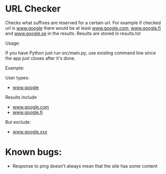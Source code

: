 # URL Checker

Checks what suffixes are reserved for a certain url.
For example if checked url is www.google there would be at least
www.google.com, www.google.fi and www.google.se in the results.
Results are stored in results.txt

Usage:

If you have Python just run src/main.py, use existing command line since the app just closes after it's done.

Example:

User types: 
* www.google

Results include
* www.google.com
* www.google.fi

But exclude:
* www.google.xxx



# Known bugs:
* Response to ping doesn't always mean that the site has some content